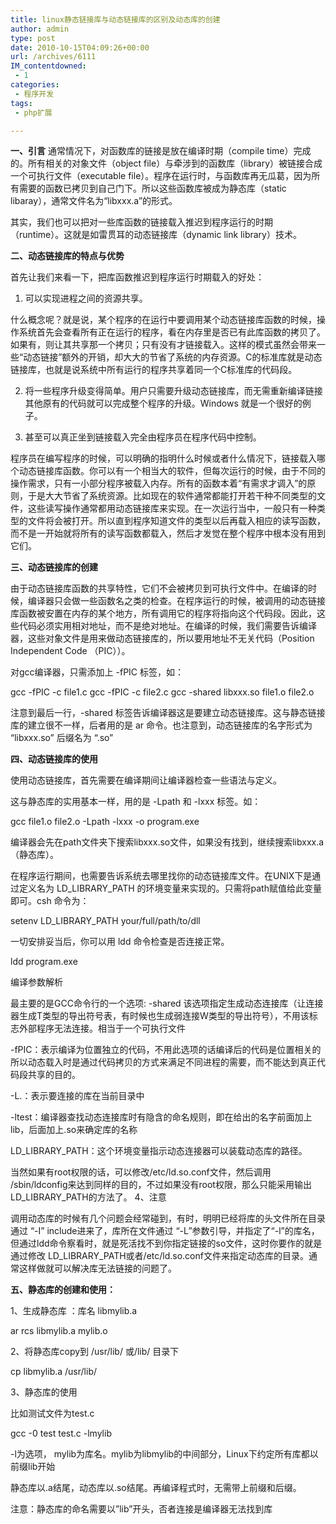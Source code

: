 ```yaml
---
title: linux静态链接库与动态链接库的区别及动态库的创建
author: admin
type: post
date: 2010-10-15T04:09:26+00:00
url: /archives/6111
IM_contentdowned:
 - 1
categories:
 - 程序开发
tags:
 - php扩展

---
```

**一、引言**
通常情况下，对函数库的链接是放在编译时期（compile time）完成的。所有相关的对象文件（object file）与牵涉到的函数库（library）被链接合成一个可执行文件（executable file）。程序在运行时，与函数库再无瓜葛，因为所有需要的函数已拷贝到自己门下。所以这些函数库被成为静态库（static libaray），通常文件名为“libxxx.a”的形式。

其实，我们也可以把对一些库函数的链接载入推迟到程序运行的时期（runtime）。这就是如雷贯耳的动态链接库（dynamic link library）技术。

**二、动态链接库的特点与优势**

首先让我们来看一下，把库函数推迟到程序运行时期载入的好处：

1. 可以实现进程之间的资源共享。

什么概念呢？就是说，某个程序的在运行中要调用某个动态链接库函数的时候，操作系统首先会查看所有正在运行的程序，看在内存里是否已有此库函数的拷贝了。如果有，则让其共享那一个拷贝；只有没有才链接载入。这样的模式虽然会带来一些“动态链接”额外的开销，却大大的节省了系统的内存资源。C的标准库就是动态链接库，也就是说系统中所有运行的程序共享着同一个C标准库的代码段。

2. 将一些程序升级变得简单。用户只需要升级动态链接库，而无需重新编译链接其他原有的代码就可以完成整个程序的升级。Windows 就是一个很好的例子。

3. 甚至可以真正坐到链接载入完全由程序员在程序代码中控制。

程序员在编写程序的时候，可以明确的指明什么时候或者什么情况下，链接载入哪个动态链接库函数。你可以有一个相当大的软件，但每次运行的时候，由于不同的操作需求，只有一小部分程序被载入内存。所有的函数本着“有需求才调入”的原则，于是大大节省了系统资源。比如现在的软件通常都能打开若干种不同类型的文件，这些读写操作通常都用动态链接库来实现。在一次运行当中，一般只有一种类型的文件将会被打开。所以直到程序知道文件的类型以后再载入相应的读写函数，而不是一开始就将所有的读写函数都载入，然后才发觉在整个程序中根本没有用到它们。

**三、动态链接库的创建**

由于动态链接库函数的共享特性，它们不会被拷贝到可执行文件中。在编译的时候，编译器只会做一些函数名之类的检查。在程序运行的时候，被调用的动态链接库函数被安置在内存的某个地方，所有调用它的程序将指向这个代码段。因此，这些代码必须实用相对地址，而不是绝对地址。在编译的时候，我们需要告诉编译器，这些对象文件是用来做动态链接库的，所以要用地址不无关代码（Position Independent Code （PIC））。

对gcc编译器，只需添加上 -fPIC 标签，如：

gcc -fPIC -c file1.c
gcc -fPIC -c file2.c
gcc -shared libxxx.so file1.o file2.o

注意到最后一行，-shared 标签告诉编译器这是要建立动态链接库。这与静态链接库的建立很不一样，后者用的是 ar 命令。也注意到，动态链接库的名字形式为 “libxxx.so” 后缀名为 “.so”

**四、动态链接库的使用**

使用动态链接库，首先需要在编译期间让编译器检查一些语法与定义。

这与静态库的实用基本一样，用的是 -Lpath 和 -lxxx 标签。如：

gcc file1.o file2.o -Lpath -lxxx -o program.exe

编译器会先在path文件夹下搜索libxxx.so文件，如果没有找到，继续搜索libxxx.a（静态库）。

在程序运行期间，也需要告诉系统去哪里找你的动态链接库文件。在UNIX下是通过定义名为 LD\_LIBRARY\_PATH 的环境变量来实现的。只需将path赋值给此变量即可。csh 命令为：

setenv LD\_LIBRARY\_PATH your/full/path/to/dll

一切安排妥当后，你可以用 ldd 命令检查是否连接正常。

ldd program.exe

编译参数解析

最主要的是GCC命令行的一个选项:
-shared 该选项指定生成动态连接库（让连接器生成T类型的导出符号表，有时候也生成弱连接W类型的导出符号），不用该标志外部程序无法连接。相当于一个可执行文件

-fPIC：表示编译为位置独立的代码，不用此选项的话编译后的代码是位置相关的所以动态载入时是通过代码拷贝的方式来满足不同进程的需要，而不能达到真正代码段共享的目的。

-L.：表示要连接的库在当前目录中

-ltest：编译器查找动态连接库时有隐含的命名规则，即在给出的名字前面加上lib，后面加上.so来确定库的名称

LD\_LIBRARY\_PATH：这个环境变量指示动态连接器可以装载动态库的路径。

当然如果有root权限的话，可以修改/etc/ld.so.conf文件，然后调用 /sbin/ldconfig来达到同样的目的，不过如果没有root权限，那么只能采用输出LD\_LIBRARY\_PATH的方法了。
4、注意

调用动态库的时候有几个问题会经常碰到，有时，明明已经将库的头文件所在目录 通过 “-I” include进来了，库所在文件通过 “-L”参数引导，并指定了“-l”的库名，但通过ldd命令察看时，就是死活找不到你指定链接的so文件，这时你要作的就是通过修改 LD\_LIBRARY\_PATH或者/etc/ld.so.conf文件来指定动态库的目录。通常这样做就可以解决库无法链接的问题了。

**五、静态库的创建和使用：**

1、生成静态库 ：库名 libmylib.a

ar rcs libmylib.a mylib.o

2、将静态库copy到 /usr/lib/ 或/lib/ 目录下

cp libmylib.a /usr/lib/

3、静态库的使用

比如测试文件为test.c

gcc -0 test test.c -lmylib

-l为选项， mylib为库名。mylib为libmylib的中间部分，Linux下约定所有库都以前缀lib开始

静态库以.a结尾，动态库以.so结尾。再编译程式时，无需带上前缀和后缀。

注意：静态库的命名需要以”lib”开头，否者连接是编译器无法找到库